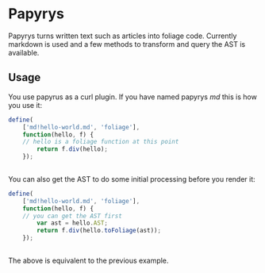 Papyrys
=========
Papyrys turns written text such as articles into foliage code. Currently markdown is used and a few methods to transform and query the AST is available.

Usage
----------
You use papyrus as a curl plugin. If you have named papyrys *md* this is how you use it:

``` javascript
define(
	['md!hello-world.md', 'foliage'],
	function(hello, f) {
	// hello is a foliage function at this point
		return f.div(hello);
	});
	
``` 

You can also get the AST to do some initial processing before you render it:

``` javascript
define(
	['md!hello-world.md', 'foliage'],
	function(hello, f) {
	// you can get the AST first
		var ast = hello.AST;
		return f.div(hello.toFoliage(ast));
	});
	
``` 

The above is equivalent to the previous example.		
